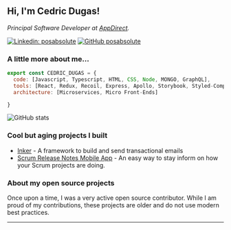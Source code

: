 <h2> Hi, I'm Cedric Dugas! </h2>
<p><em>Principal Software Developer at <a href="http://www.appdirect.com">AppDirect</a>.</em></p>


[![Linkedin: posabsolute](https://img.shields.io/badge/-posabsolute-blue?style=flat-square&logo=Linkedin&logoColor=white&link=https://www.linkedin.com/in/posabsolute/)](https://www.linkedin.com/in/posabsolute/)
[![GitHub posabsolute](https://img.shields.io/github/followers/posabsolute?label=follow&style=social)](https://github.com/posabsolute)


###  A little more about me...  

```javascript
export const CEDRIC_DUGAS = {
  code: [Javascript, Typescript, HTML, CSS, Node, MONGO, GraphQL],
  tools: [React, Redux, Recoil, Express, Apollo, Storybook, Styled-Components, Jest, Testing Library, Module Federation],
  architecture: [Microservices, Micro Front-Ends]

}
```   
![GitHub stats](https://github-readme-stats.vercel.app/api?username=posabsolute&show_icons=true&theme=radical&include_all_commits=true)

### Cool but aging projects I built

- [Inker](http://inker.position-absolute.com/) - A framework to build and send transactional emails
- [Scrum Release Notes Mobile App](http://releasenotes.position-absolute.com/) - An easy way to stay inform on how your Scrum projects are doing.

### About my open source projects
  
Once upon a time, I was a very active open source contributor. While I am proud of my contributions, these projects are older and do not use modern best practices.

---
